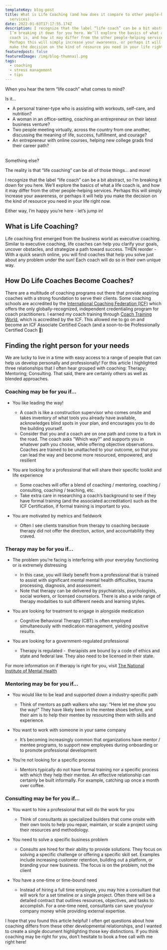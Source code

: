 ```yaml
---
templateKey: blog-post
title: What is Life Coaching (and how does it compare to other people-helping
  services)
date: 2022-01-03T17:17:55.174Z
description: I recognize that the label “life coach” can be a bit abstract, so
  I’m breaking it down for you here. We’ll explore the basics of what a life
  coach is, and how it may differ from the other people-helping services.
  Perhaps this will simply increase your awareness, or perhaps it will help you
  make the decision on the kind of resource you need in your life right now.
featuredpost: false
featuredImage: /img/blog-thumnail.png
tags:
  - coaching
  - stress management
  - tips
---
```

When you hear the term “life coach” what comes to mind?

Is it…

* A personal trainer-type who is assisting with workouts, self-care, and nutrition?
* A woman in an office-setting, coaching an entrepreneur on their latest business venture? 
* Two people meeting virtually, across the country from one another, discussing the meaning of life, success, fulfillment, and courage?
* An entrepreneur with online courses, helping new college grads find their career path?

\
Something else?



The reality is that “life coaching” can be all of those things… and more! 

I recognize that the label “life coach” can be a bit abstract, so I’m breaking it down for you here. We’ll explore the basics of what a life coach is, and how it may differ from the other people-helping services. Perhaps this will simply increase your awareness, or perhaps it will help you make the decision on the kind of resource you need in your life right now.

Either way, I’m happy you’re here - let’s jump in!



## What is Life Coaching?

Life coaching first emerged from the business world as executive coaching. Similar to executive coaching, life coaches can help you clarify your goals, uncover obstacles, and strategize a path toward success. THEN reorder - With a quick search online, you will find coaches that help you solve just about any problem under the sun! Each coach will do so in their own unique way.

## How Do Life Coaches Become Coaches?

There are a multitude of coaching programs out there that provide aspiring coaches with a strong foundation to serve their clients. Some coaching schools are accredited by the [International Coaching Federation (ICF)](https://coachfederation.org/) which offers the only globally-recognized, independent credentialing program for coach practitioners. I earned my coach training through [Coach Training World](https://coachtrainingworld.com/), which is accredited by the ICF. This allowed me to go on and become an ICF Associate Certified Coach (and a soon-to-be Professionally Certified Coach 🎉)

## Finding the right person for your needs

We are lucky to live in a time with easy access to a range of people that can help us develop personally and professionally! For this article I highlighted three relationships that I often hear grouped with coaching: Therapy; Mentoring; Consulting. That said, there are certainly others as well as blended approaches.

### Coaching may be for you if... 

* You like leading the way! 

  * A coach is like a construction supervisor who comes onsite and takes inventory of what tools you already have available, acknowledges blind spots in your plan, and encourages you to do the building yourself.
  * Consider that you and a coach are on one path and come to a fork in the road. The coach asks “Which way?” and supports you in whatever path you choose, while offering objective observations. Coaches are trained to be unattached to your outcome, so that you can lead the way and become more resourced, empowered, and resilient
* You are looking for a professional that will share their specific toolkit and life experience

  * Some coaches will offer a blend of coaching / mentoring, coaching / consulting, coaching / teaching, etc. 
  * Take extra care in researching a coach’s background to see if they have formal training (and the associated accreditation) such as the ICF Certification, if formal training is important to you.
* You are motivated by metrics and fieldwork

  * Often I see clients transition from therapy to coaching because therapy did not offer the direction, action, and accountability they craved.

### Therapy may be for you if… 

* The problem you’re facing is interfering with your everyday functioning or is extremely distressing

  * In this case, you will likely benefit from a professional that is trained to assist with significant mental mental health difficulties, trauma processing, diagnosis, and assessment.
  * Note that therapy can be delivered by psychiatrists, psychologists, social workers, or licensed counselors. There is also a wide range of therapy modalities to suit different needs and learning styles.
* You are looking for treatment to engage in alongside medication

  * Cognitive Behavioral Therapy (CBT) is often employed simultaneously with medication management, yielding positive results.
* You are looking for a government-regulated professional 

  * Therapy is regulated -  therapists are bound by a code of ethics and state and federal law. They also need to be licensed in their state.

For more information on if therapy is right for you, visit [The National Institute of Mental Health](https://www.nimh.nih.gov/health/topics/psychotherapies) 

### Mentoring may be for you if… 

* You would like to be lead and supported down a industry-specific path

  * Think of mentors as path walkers who say: “Here let me show you the way!” They have likely been in the mentee shoes before, and their aim is to help their mentee by resourcing them with skills and experience.
* You want to work with someone in your same company

  * It’s becoming increasingly common that organizations have mentor / mentee programs, to support new employees during onboarding or to promote professional development
* You’re not looking for a specific process

  * Mentors typically do not have formal training nor a specific process with which they help their mentee. An effective relationship can certainly be built informally. For example, catching up once a month over coffee.

### Consulting may be for you if… 

* You want to hire a professional that will do the work for you

  * Think of consultants as specialized builders that come onsite with their own tools to help you repair, maintain, or scale a project using their resources and methodology. 
* You need to solve a specific business problem

  * Consults are hired for their ability to provide solutions. They focus on solving a specific challenge or offering a specific skill set. Examples include increasing customer retention, building out a platform, or branding your new business. The focus is on the problem, not the client
* You have a one-time or time-bound need

  * Instead of hiring a full time employee, you may hire a consultant that will work for a set timeline or a single project. Often there will be a detailed contract that outlines resources, objectives, and tasks to accomplish. For a one-time need, consultants can save you/your company money while providing external expertise. 

I hope that you found this article helpful! I often get questions about how coaching differs from these other developmental relationships, and I wanted to create a single document highlighting those key distinctions. If you think coaching may be right for you, don’t hesitate to book a free call with me right here!